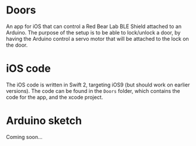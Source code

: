 # Doors
An app for iOS that can control a Red Bear Lab BLE Shield attached to an Arduino. The purpose of the setup is to be able to lock/unlock a door, by having the Arduino control a servo motor that will be attached to the lock on the door.

# iOS code
The iOS code is written in Swift 2, targeting iOS9 (but should work on earlier versions). The code can be found in the `Doors` folder, which contains the code for the app, and the xcode project.


# Arduino sketch
Coming soon...
